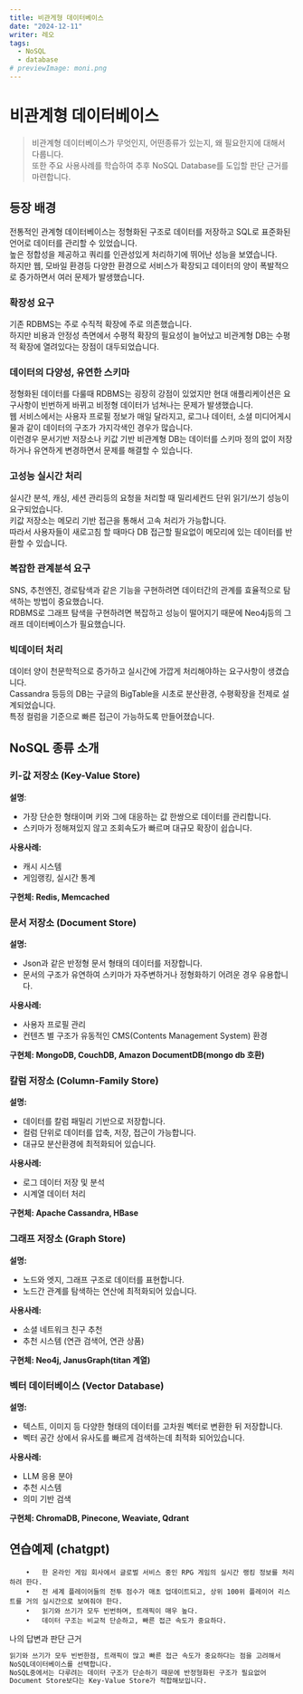 ```yaml
---
title: 비관게형 데이터베이스
date: "2024-12-11"
writer: 레오
tags:
  - NoSQL
  - database
# previewImage: moni.png
---
```


# 비관계형 데이터베이스

> 비관계형 데이터베이스가 무엇인지, 어떤종류가 있는지, 왜 필요한지에 대해서 다룹니다. <br>
> 또한 주요 사용사례를 학습하여 추후 NoSQL Database를 도입할 판단 근거를 마련합니다.

## 등장 배경

전통적인 관계형 데이터베이스는 정형화된 구조로 데이터를 저장하고 SQL로 표준화된 언어로 데이터를 관리할 수 있었습니다. <br>
높은 정합성을 제공하고 쿼리를 인관성있게 처리하기에 뛰어난 성능을 보였습니다. <br>
하지만 웹, 모바일 환경등 다양한 환경으로 서비스가 확장되고 데이터의 양이 폭발적으로 증가하면서 여러 문제가 발생했습니다. <br>

### 확장성 요구

기존 RDBMS는 주로 수직적 확장에 주로 의존했습니다. <br>
하지만 비용과 안정성 측면에서 수평적 확장의 필요성이 늘어났고 비관계형 DB는 수평적 확장에 열려있다는 장점이 대두되었습니다. <br>

### 데이터의 다양성, 유연한 스키마

정형화된 데이터를 다룰때 RDBMS는 굉장히 강점이 있었지만 현대 애플리케이션은 요구사항이 빈번하게 바뀌고 비정형 데이터가 넘쳐나는 문제가 발생했습니다. <br>
웹 서비스에서는 사용자 프로필 정보가 매일 달라지고, 로그나 데이터, 소셜 미디어게시물과 같이 데이터의 구조가 가지각색인 경우가 많습니다. <br>
이런경우 문서기반 저장소나 키값 기반 비관계형 DB는 데이터를 스키마 정의 없이 저장하거나 유연하게 변경하면서 문제를 해결할 수 있습니다. <br>

### 고성능 실시간 처리

실시간 분석, 캐싱, 세션 관리등의 요청을 처리할 때 밀리세컨드 단위 읽기/쓰기 성능이 요구되었습니다. <br>
키값 저장소는 메모리 기반 접근을 통해서 고속 처리가 가능합니다. <br>
따라서 사용자들이 새로고침 할 때마다 DB 접근할 필요없이 메모리에 있는 데이터를 반환할 수 있습니다. <br>

### 복잡한 관계분석 요구

SNS, 추천엔진, 경로탐색과 같은 기능을 구현하려면 데이터간의 관계를 효율적으로 탐색하는 방법이 중요했습니다. <br>
RDBMS로 그래프 탐색을 구현하려면 복잡하고 성능이 떨어지기 때문에 Neo4j등의 그래프 데이터베이스가 필요했습니다. <br>

### 빅데이터 처리

데이터 양이 천문학적으로 증가하고 실시간에 가깝게 처리해야하는 요구사항이 생겼습니다. <br>
Cassandra 등등의 DB는 구글의 BigTable을 시초로 분산환경, 수평확장을 전제로 설계되었습니다. <br>
특정 컬럼을 기준으로 빠른 접근이 가능하도록 만들어졌습니다. <br>

## NoSQL 종류 소개

### 키-값 저장소 (Key-Value Store)

**설명**:

- 가장 단순한 형태이며 키와 그에 대응하는 값 한쌍으로 데이터를 관리합니다.
- 스키마가 정해져있지 않고 조회속도가 빠르며 대규모 확장이 쉽습니다.

**사용사례:**

- 캐시 시스템
- 게임랭킹, 실시간 통계

**구현체: Redis, Memcached**

### 문서 저장소 (Document Store)

**설명:**

- Json과 같은 반정형 문서 형태의 데이터를 저장합니다.
- 문서의 구조가 유연하여 스키마가 자주변하거나 정형화하기 어려운 경우 유용합니다.

**사용사례:**

- 사용자 프로필 관리
- 컨텐츠 별 구조가 유동적인 CMS(Contents Management System) 환경

**구현체: MongoDB, CouchDB, Amazon DocumentDB(mongo db 호환)**

### 칼럼 저장소 (Column-Family Store)

**설명:**

- 데이터를 칼럼 패밀리 기반으로 저장합니다.
- 컬럼 단위로 데이터를 압축, 저장, 접근이 가능합니다.
- 대규모 분산환경에 최적화되어 있습니다.

**사용사례:**

- 로그 데이터 저장 및 분석
- 시계열 데이터 처리

**구현체: Apache Cassandra, HBase**

### 그래프 저장소 (Graph Store)

**설명:**

- 노드와 엣지, 그래프 구조로 데이터를 표현합니다.
- 노드간 관계를 탐색하는 연산에 최적화되어 있습니다.

**사용사례:**

- 소셜 네트워크 친구 추천
- 추천 시스템 (연관 검색어, 연관 상품)

**구현체: Neo4j, JanusGraph(titan 계열)**

### 벡터 데이터베이스 (Vector Database)

**설명:**

- 텍스트, 이미지 등 다양한 형태의 데이터를 고차원 벡터로 변환한 뒤 저장합니다.
- 벡터 공간 상에서 유사도를 빠르게 검색하는데 최적화 되어있습니다.

**사용사례:**

- LLM 응용 분야
- 추천 시스템
- 의미 기반 검색

**구현체: ChromaDB, Pinecone, Weaviate, Qdrant**

## 연습예제 (chatgpt)

```
	•	한 온라인 게임 회사에서 글로벌 서비스 중인 RPG 게임의 실시간 랭킹 정보를 처리하려 한다.
	•	전 세계 플레이어들의 전투 점수가 매초 업데이트되고, 상위 100위 플레이어 리스트를 거의 실시간으로 보여줘야 한다.
	•	읽기와 쓰기가 모두 빈번하며, 트래픽이 매우 높다.
	•	데이터 구조는 비교적 단순하고, 빠른 접근 속도가 중요하다.
```

나의 답변과 판단 근거

```bash
읽기와 쓰기가 모두 빈번한점, 트래픽이 많고 빠른 접근 속도가 중요하다는 점을 고려해서
NoSQL데이터베이스를 선택합니다.
NoSQL중에서는 다루려는 데이터 구조가 단순하기 때문에 반정형화된 구조가 필요없어
Document Store보다는 Key-Value Store가 적합해보입니다.
```
